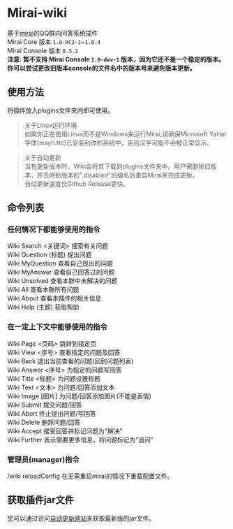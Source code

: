 # Mirai-wiki
基于[mirai](https://github.com/mamoe/mirai)的QQ群内问答系统插件  
Mirai Core 版本 `1.0-RC2-1`~`1.0.4`  
Mirai Console 版本 `0.5.2`  
**注意: 暂不支持 Mirai Console `1.0-dev-1` 版本，因为它还不是一个稳定的版本。你可以尝试更改旧版本console的文件名中的版本号来避免版本更新。**

## 使用方法
将插件放入plugins文件夹内即可使用。

> 关于Linux运行环境  
> 如果你正在使用Linux而不是Windows来运行Mirai,请确保Microsoft YaHei字体(msyh.ttc)已安装到你的系统中，否则汉字可能不会被正常显示。  
  
> 关于自动更新  
> 当有更新版本时，Wiki会将其下载到plugins文件夹中。用户需删除旧版本，并去除新版本的".disabled"后缀名后重启Mirai来完成更新。  
> 自动更新速度比Github Release更快。

## 命令列表
### 任何情况下都能够使用的指令
Wiki Search <关键词> 搜索有关问题  
Wiki Question (标题) 提出问题  
Wiki MyQuestion 查看自己提出的问题  
Wiki MyAnswer 查看自己回答过的问题  
Wiki Unsolved 查看本群中未解决的问题  
Wiki All 查看本群所有问题  
Wiki About 查看本插件的相关信息  
Wiki Help (主题) 获取帮助
### 在一定上下文中能够使用的指令
Wiki Page <页码> 跳转到指定页  
Wiki View <序号> 查看指定的问题及回答  
Wiki Back 退出当前查看的问题(回到问题列表)  
Wiki Answer <序号> 为指定的问题写回答  
Wiki Title <标题> 为问题设置标题  
Wiki Text <文本> 为问题/回答添加文本  
Wiki Image [图片] 为问题/回答添加图片(不能是表情)  
Wiki Submit 提交问题/回答  
Wiki Abort 终止提出问题/写回答  
Wiki Delete 删除问题/回答  
Wiki Accept 接受回答并标记问题为"解决"  
Wiki Further 表示需要更多信息，将问题标记为"追问"  
### 管理员(manager)指令
/wiki reloadConfig 在无需重启mirai的情况下重载配置文件。

## 获取插件jar文件
您可以通过访问[自动更新网站](http://20bf488.nat123.cc:25547/download?app=wiki)来获取最新版的jar文件。
